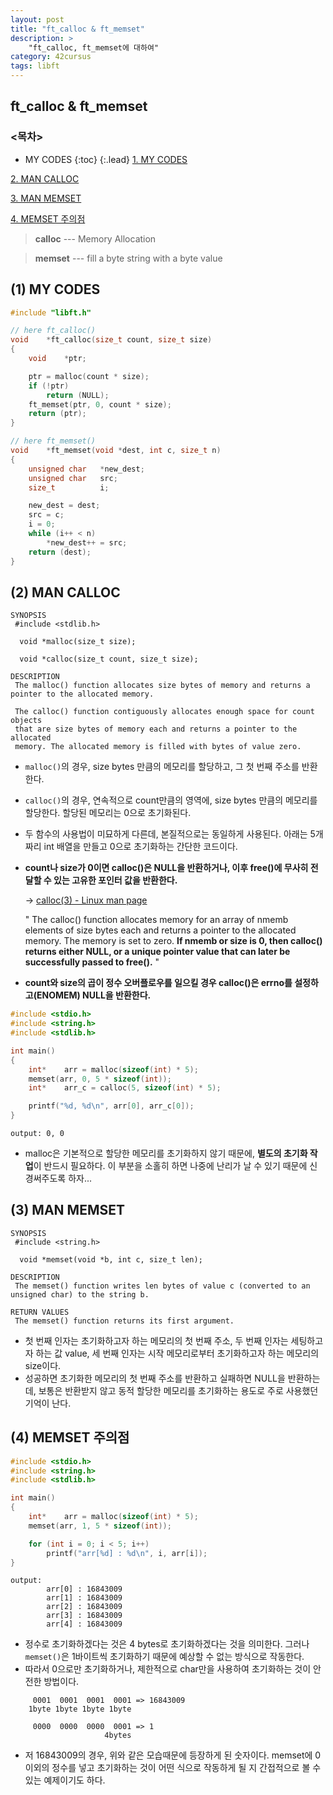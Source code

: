 ```yaml
---
layout: post
title: "ft_calloc & ft_memset"
description: >
    "ft_calloc, ft_memset에 대하여"
category: 42cursus
tags: libft
---
```

## ft_calloc & ft_memset

### <목차>
* MY CODES
{:toc}
{:.lead}
[1. MY CODES](#1-my-codes)

[2. MAN CALLOC](#2-man-calloc)

[3. MAN MEMSET](#3-man-memset)

[4. MEMSET 주의점](#4-memset-주의점)

> **calloc** --- Memory Allocation

> **memset** --- fill a byte string with a byte value

## (1) MY CODES

~~~c
#include "libft.h"

// here ft_calloc()
void	*ft_calloc(size_t count, size_t size)
{
	void	*ptr;

	ptr = malloc(count * size);
	if (!ptr)
		return (NULL);
	ft_memset(ptr, 0, count * size);
	return (ptr);
}

// here ft_memset()
void	*ft_memset(void *dest, int c, size_t n)
{
	unsigned char	*new_dest;
	unsigned char	src;
	size_t			i;

	new_dest = dest;
	src = c;
	i = 0;
	while (i++ < n)
		*new_dest++ = src;
	return (dest);
}
~~~

## (2) MAN CALLOC
~~~plain
SYNOPSIS
 #include <stdlib.h>

  void *malloc(size_t size);

  void *calloc(size_t count, size_t size);

DESCRIPTION
 The malloc() function allocates size bytes of memory and returns a pointer to the allocated memory.

 The calloc() function contiguously allocates enough space for count objects
 that are size bytes of memory each and returns a pointer to the allocated
 memory. The allocated memory is filled with bytes of value zero.
~~~

 - `malloc()`의 경우, size bytes 만큼의 메모리를 할당하고, 그 첫 번째 주소를 반환한다.
 - `calloc()`의 경우, 연속적으로 count만큼의 영역에, size bytes 만큼의 메모리를 할당한다. 할당된 메모리는 0으로 초기화된다.
 - 두 함수의 사용법이 미묘하게 다른데, 본질적으로는 동일하게 사용된다. 아래는 5개짜리 int 배열을 만들고 0으로 초기화하는 간단한 코드이다.

 - **count나 size가 0이면 calloc()은 NULL을 반환하거나, 이후 free()에 무사히 전달할 수 있는 고유한 포인터 값을 반환한다.**

   -> [calloc(3) - Linux man page](https://linux.die.net/man/3/calloc) 
   
   " The calloc() function allocates memory for an array of nmemb elements of size bytes each and returns a pointer to the allocated memory. The memory is set to zero. **If nmemb or size is 0, then calloc() returns either NULL, or a unique pointer value that can later be successfully passed to free().** "

 - **count와 size의 곱이 정수 오버플로우를 일으킬 경우 calloc()은 errno를 설정하고(ENOMEM) NULL을 반환한다.** 

~~~c
#include <stdio.h>
#include <string.h>
#include <stdlib.h>

int main()
{
	int*	arr = malloc(sizeof(int) * 5);
	memset(arr, 0, 5 * sizeof(int));
	int*	arr_c = calloc(5, sizeof(int) * 5);

	printf("%d, %d\n", arr[0], arr_c[0]);
}
~~~
~~~plain
output: 0, 0
~~~

 - malloc은 기본적으로 할당한 메모리를 초기화하지 않기 때문에, **별도의 초기화 작업**이 반드시 필요하다. 이 부분을 소홀히 하면 나중에 난리가 날 수 있기 때문에 신경써주도록 하자...

## (3) MAN MEMSET
~~~plain
SYNOPSIS
 #include <string.h>

  void *memset(void *b, int c, size_t len);

DESCRIPTION
 The memset() function writes len bytes of value c (converted to an unsigned char) to the string b.

RETURN VALUES
 The memset() function returns its first argument.
~~~

- 첫 번째 인자는 초기화하고자 하는 메모리의 첫 번째 주소, 두 번째 인자는 세팅하고자 하는 값 value, 세 번째 인자는 시작 메모리로부터 초기화하고자 하는 메모리의 size이다.
- 성공하면 초기화한 메모리의 첫 번째 주소를 반환하고 실패하면 NULL을 반환하는데, 보통은 반환받지 않고 동적 할당한 메모리를 초기화하는 용도로 주로 사용했던 기억이 난다.

## (4) MEMSET 주의점
~~~c
#include <stdio.h>
#include <string.h>
#include <stdlib.h>

int main()
{
	int*	arr = malloc(sizeof(int) * 5);
	memset(arr, 1, 5 * sizeof(int));

	for (int i = 0; i < 5; i++)
		printf("arr[%d] : %d\n", i, arr[i]);
}
~~~
~~~plain
output:
        arr[0] : 16843009
        arr[1] : 16843009
        arr[2] : 16843009
        arr[3] : 16843009
        arr[4] : 16843009
~~~

 - 정수로 초기화하겠다는 것은 4 bytes로 초기화하겠다는 것을 의미한다. 그러나 `memset()`은 1바이트씩 초기화하기 때문에 예상할 수 없는 방식으로 작동한다.
 - 따라서 0으로만 초기화하거나, 제한적으로 char만을 사용하여 초기화하는 것이 안전한 방법이다.
~~~plain
     0001  0001  0001  0001 => 16843009
    1byte 1byte 1byte 1byte

     0000  0000  0000  0001 => 1
                     4bytes
~~~
 - 저 16843009의 경우, 위와 같은 모습때문에 등장하게 된 숫자이다. memset에 0이외의 정수를 넣고 초기화하는 것이 어떤 식으로 작동하게 될 지 간접적으로 볼 수 있는 예제이기도 하다.